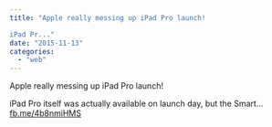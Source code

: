 ```yaml
---
title: "Apple really messing up iPad Pro launch! 

iPad Pr..."
date: "2015-11-13"
categories: 
  - "web"
---
```


Apple really messing up iPad Pro launch!

iPad Pro itself was actually available on launch day, but the Smart... [fb.me/4b8nmiHMS](http://fb.me/4b8nmiHMS)
